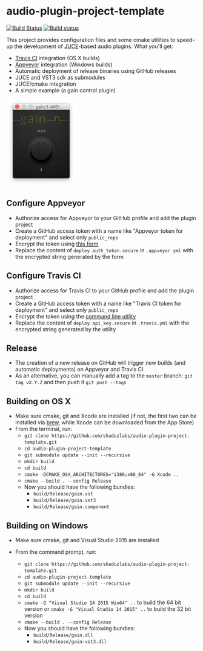 # audio-plugin-project-template #
[![Build Status](https://travis-ci.org/shaduzlabs/audio-plugin-project-template.svg?branch=master)](https://travis-ci.org/shaduzlabs/audio-plugin-project-template) [![Build status](https://ci.appveyor.com/api/projects/status/i0wh7uibh7m9uem9/branch/master?svg=true)](https://ci.appveyor.com/project/shaduzlabs/audio-plugin-project-template/branch/master)

This project provides configuration files and some cmake utilities to speed-up the development of [JUCE][55017f87]-based audio plugins. What you'll get:
- [Travis CI][f595581b] integration (OS X builds)
- [Appveyor][13860100] integration (Windows builds)
- Automatic deployment of release binaries using GitHub releases
- JUCE and VST3 sdk as submodules
- JUCE/cmake integration
- A simple example (a gain control plugin)

![The plugin UI](support/images/screenshot.png)

## Configure Appveyor ##
- Authorize access for Appveyor to your GitHub profile and add the plugin project
- Create a GitHub access token with a name like "Appveyor token for deployment" and select only `public_repo`
- Encrypt the token using [this form][95921ad4]
- Replace the content of `deploy.auth_token.secure` in `.appveyor.yml` with the encrypted string generated by the form

## Configure Travis CI ##
- Authorize access for Travis CI to your GitHub profile and add the plugin project
- Create a GitHub access token with a name like "Travis CI token for deployment" and select only `public_repo`
- Encrypt the token using the [command line utility][feb7d597]
- Replace the content of `deploy.api_key.secure` in `.travis.yml` with the encrypted string generated by the utility

## Release ##
- The creation of a new release on GitHub will trigger new builds (and automatic deployments) on Appveyor and Travis CI
- As an alternative, you can manually add a tag to the `master` branch: `git tag vX.Y.Z` and then push it `git push --tags`

## Building on OS X ##
- Make sure cmake, git and Xcode are installed (if not, the first two can be installed via [brew][dbaaa0fa], while Xcode can be downloaded from the App Store)
- From the terminal, run:
  - `git clone https://github.com/shaduzlabs/audio-plugin-project-template.git`
  - `cd audio-plugin-project-template`
  - `git submodule update --init --recursive`
  - `mkdir build`
  - `cd build`
  - `cmake -DCMAKE_OSX_ARCHITECTURES="i386;x86_64" -G Xcode ..`
  - `cmake --build . --config Release`
  - Now you should have the following bundles:
    - `build/Release/gain.vst`
    - `build/Release/gain.vst3`
    - `build/Release/gain.component`

## Building on Windows ##
- Make sure cmake, git and Visual Studio 2015 are installed
- From the command prompt, run:
  - `git clone https://github.com/shaduzlabs/audio-plugin-project-template.git`
  - `cd audio-plugin-project-template`
  - `git submodule update --init --recursive`
  - `mkdir build`
  - `cd build`
  - `cmake -G "Visual Studio 14 2015 Win64" ..` to build the 64 bit version or `cmake -G "Visual Studio 14 2015" ..` to build the 32 bit version
  - `cmake --build . --config Release`
  - Now you should have the following bundles:
    - `build/Release/gain.dll`
    - `build/Release/gain-vst3.dll`

  [55017f87]: http://juce.com "The JUCE framework"
  [f595581b]: http://travis-ci.org/ "Travis CI"
  [13860100]: https://www.appveyor.com "Appveyor"
  [95921ad4]: https://ci.appveyor.com/tools/encrypt "Encrypt access token"
  [feb7d597]: http://docs.travis-ci.com/user/encryption-keys "How to encrypt strings for Travis CI"
  [dbaaa0fa]: https://brew.sh "Install brew"
